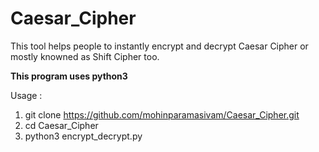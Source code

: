# Caesar_Cipher

This tool helps people to instantly encrypt and decrypt Caesar Cipher or mostly knowned as Shift Cipher too.

<b> This program uses python3 </b>

Usage : 

1) git clone https://github.com/mohinparamasivam/Caesar_Cipher.git
2) cd Caesar_Cipher
3) python3 encrypt_decrypt.py





          

